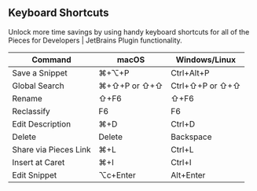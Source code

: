 [//]: # (title: Keyboard Shortcuts)

## Keyboard Shortcuts
Unlock more time savings by using handy keyboard shortcuts for all of the Pieces for Developers | JetBrains Plugin functionality.

| Command               | macOS        | Windows/Linux         |
| --------------------- | ------------ | --------------------- |
| Save a Snippet        | ⌘+⌥+P        | Ctrl+Alt+P            |
| Global Search         | ⌘+⇧+P or ⇧+⇧ | Ctrl+⇧+P or ⇧+⇧       |
| Rename                | ⇧+F6         | ⇧+F6                  |
| Reclassify            | F6           | F6                    |
| Edit Description      | ⌘+D          | Ctrl+D                |
| Delete                | Delete       | Backspace             |
| Share via Pieces Link | ⌘+L          | Ctrl+L                |
| Insert at Caret       | ⌘+I          | Ctrl+I                |
| Edit Snippet          | ⌥c+Enter     | Alt+Enter             |



